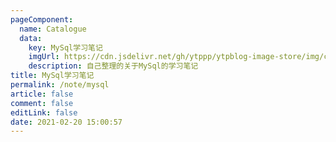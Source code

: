 ```yaml
---
pageComponent:
  name: Catalogue
  data:
    key: MySql学习笔记
    imgUrl: https://cdn.jsdelivr.net/gh/ytppp/ytpblog-image-store/img/c57a5426c2a8ab565881.png
    description: 自己整理的关于MySql的学习笔记
title: MySql学习笔记
permalink: /note/mysql
article: false
comment: false
editLink: false
date: 2021-02-20 15:00:57
---
```

